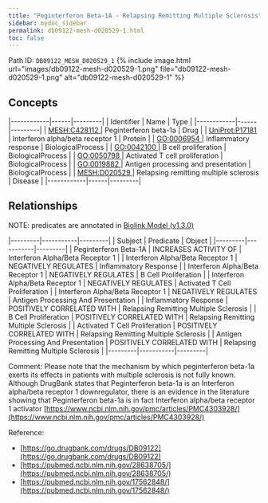 ```yaml
---
title: "Peginterferon Beta-1A - Relapsing Remitting Multiple Sclerosis"
sidebar: mydoc_sidebar
permalink: db09122-mesh-d020529-1.html
toc: false 
---
```



Path ID: `DB09122_MESH_D020529_1`
{% include image.html url="images/db09122-mesh-d020529-1.png" file="db09122-mesh-d020529-1.png" alt="db09122-mesh-d020529-1" %}

## Concepts

|------------|------|---------|
| Identifier | Name | Type    |
|------------|------|---------|
| <a href="https://identifiers.org/MESH:C428112">MESH:C428112 </a> | Peginterferon beta-1a | Drug |
| <a href="https://identifiers.org/UniProt:P17181">UniProt:P17181 </a> | Interferon alpha/beta receptor 1 | Protein |
| <a href="https://identifiers.org/GO:0006954">GO:0006954 </a> | Inflammatory response | BiologicalProcess |
| <a href="https://identifiers.org/GO:0042100">GO:0042100 </a> | B cell proliferation | BiologicalProcess |
| <a href="https://identifiers.org/GO:0050798">GO:0050798 </a> | Activated T cell proliferation | BiologicalProcess |
| <a href="https://identifiers.org/GO:0019882">GO:0019882 </a> | Antigen processing and presentation | BiologicalProcess |
| <a href="https://identifiers.org/MESH:D020529">MESH:D020529 </a> | Relapsing remitting multiple sclerosis | Disease |
|------------|------|---------|

## Relationships


NOTE: predicates are annotated in <a href="https://github.com/biolink/biolink-model/releases/tag/v1.3.0">Biolink Model (v1.3.0)</a>

|---------|-----------|---------|
| Subject | Predicate | Object  |
|---------|-----------|---------|
| Peginterferon Beta-1A | INCREASES ACTIVITY OF | Interferon Alpha/Beta Receptor 1 |
| Interferon Alpha/Beta Receptor 1 | NEGATIVELY REGULATES | Inflammatory Response |
| Interferon Alpha/Beta Receptor 1 | NEGATIVELY REGULATES | B Cell Proliferation |
| Interferon Alpha/Beta Receptor 1 | NEGATIVELY REGULATES | Activated T Cell Proliferation |
| Interferon Alpha/Beta Receptor 1 | NEGATIVELY REGULATES | Antigen Processing And Presentation |
| Inflammatory Response | POSITIVELY CORRELATED WITH | Relapsing Remitting Multiple Sclerosis |
| B Cell Proliferation | POSITIVELY CORRELATED WITH | Relapsing Remitting Multiple Sclerosis |
| Activated T Cell Proliferation | POSITIVELY CORRELATED WITH | Relapsing Remitting Multiple Sclerosis |
| Antigen Processing And Presentation | POSITIVELY CORRELATED WITH | Relapsing Remitting Multiple Sclerosis |
|---------|-----------|---------|

Comment: Please note that the mechanism by which peginterferon beta-1a exerts its effects in patients with multiple sclerosis is not fully known. Although DrugBank states that Peginterferon beta-1a is an Interferon alpha/beta receptor 1 downregulator, there is an evidence in the literature showing that Peginterferon beta-1a is in fact Interferon alpha/beta receptor 1 activator [https://www.ncbi.nlm.nih.gov/pmc/articles/PMC4303928/](https://www.ncbi.nlm.nih.gov/pmc/articles/PMC4303928/)

Reference: 
  - [https://go.drugbank.com/drugs/DB09122](https://go.drugbank.com/drugs/DB09122)
  - [https://pubmed.ncbi.nlm.nih.gov/28638705/](https://pubmed.ncbi.nlm.nih.gov/28638705/)
  - [https://pubmed.ncbi.nlm.nih.gov/17562848/](https://pubmed.ncbi.nlm.nih.gov/17562848/)
